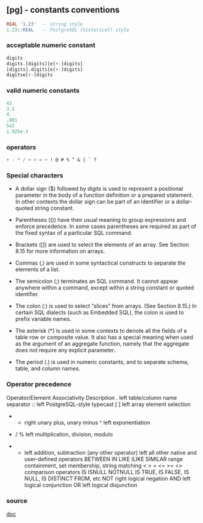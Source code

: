 ## [pg] - constants conventions




```sql
REAL '1.23'  -- string style
1.23::REAL   -- PostgreSQL (historical) style
```

### acceptable numeric constant
```sql
digits
digits.[digits][e[+-]digits]
[digits].digits[e[+-]digits]
digitse[+-]digits
```

### valid numeric constants
```sql
42
3.5
4.
.001
5e2
1.925e-3

```

### operators

```sql
+ - * / < > = ~ ! @ # % ^ & | ` ?
```

### Special characters

* A dollar sign ($) followed by digits is used to represent a positional parameter in the body of a function definition or a prepared statement. In other contexts the dollar sign can be part of an identifier or a dollar-quoted string constant.

* Parentheses (()) have their usual meaning to group expressions and enforce precedence. In some cases parentheses are required as part of the fixed syntax of a particular SQL command.

* Brackets ([]) are used to select the elements of an array. See Section 8.15 for more information on arrays.

* Commas (,) are used in some syntactical constructs to separate the elements of a list.

* The semicolon (;) terminates an SQL command. It cannot appear anywhere within a command, except within a string constant or quoted identifier.

* The colon (:) is used to select “slices” from arrays. (See Section 8.15.) In certain SQL dialects (such as Embedded SQL), the colon is used to prefix variable names.

* The asterisk (*) is used in some contexts to denote all the fields of a table row or composite value. It also has a special meaning when used as the argument of an aggregate function, namely that the aggregate does not require any explicit parameter.

* The period (.) is used in numeric constants, and to separate schema, table, and column names.

### Operator precedence


Operator/Element	Associativity	Description
.	left	table/column name separator
::	left	PostgreSQL-style typecast
[ ]	left	array element selection
+ -	right	unary plus, unary minus
^	left	exponentiation
* / %	left	multiplication, division, modulo
+ -	left	addition, subtraction
(any other operator)	left	all other native and user-defined operators
BETWEEN IN LIKE ILIKE SIMILAR	 	range containment, set membership, string matching
< > = <= >= <>	 	comparison operators
IS ISNULL NOTNULL	 	IS TRUE, IS FALSE, IS NULL, IS DISTINCT FROM, etc
NOT	right	logical negation
AND	left	logical conjunction
OR	left	logical disjunction

### source
[doc](https://www.postgresql.org/docs/current/sql-syntax-lexical.html)